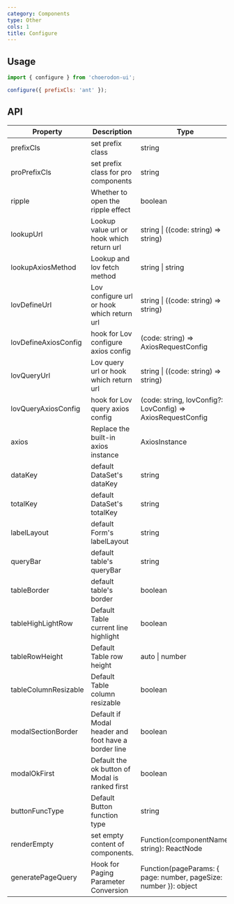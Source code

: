 ```yaml
---
category: Components
type: Other
cols: 1
title: Configure
---
```


## Usage

```jsx
import { configure } from 'choerodon-ui';

configure({ prefixCls: 'ant' });
```

## API

| Property | Description | Type | Default |
| -------- | ----------- | ---- | ------- |
| prefixCls | set prefix class | string | c7n |
| proPrefixCls | set prefix class for pro components | string | c7n-pro |
| ripple | Whether to open the ripple effect | boolean | true |
| lookupUrl | Lookup value url or hook which return url | string \| ((code: string) => string) | code => \`/common/code/${code}/\` |
| lookupAxiosMethod | Lookup and lov fetch method | string \| string | post |
| lovDefineUrl | Lov configure url or hook which return url | string \| ((code: string) => string) | code => \`/sys/lov/lov_define?code=${code}\` |
| lovDefineAxiosConfig | hook for Lov configure axios config | (code: string) => AxiosRequestConfig | - |
| lovQueryUrl | Lov query url or hook which return url | string \| ((code: string) => string) | code => \`/common/lov/dataset/${code}\` |
| lovQueryAxiosConfig | hook for Lov query axios config | (code: string, lovConfig?: LovConfig) => AxiosRequestConfig | - |
| axios | Replace the built-in axios instance | AxiosInstance |  |
| dataKey | default DataSet's dataKey  | string | rows |
| totalKey | default DataSet's totalKey | string | total |
| labelLayout | default Form's labelLayout | string | horizontal |
| queryBar | default table's queryBar | string | normal |
| tableBorder | default table's border | boolean | true |
| tableHighLightRow | Default Table current line highlight | boolean | true |
| tableRowHeight | Default Table row height | auto \| number | 30 |
| tableColumnResizable | Default Table column resizable | boolean | true |
| modalSectionBorder | Default if Modal header and foot have a border line | boolean | true |
| modalOkFirst | Default the ok button of Modal is ranked first | boolean | true |
| buttonFuncType | Default Button function type | string | raised |
| renderEmpty | set empty content of components. | Function(componentName: string): ReactNode | - |
| generatePageQuery | Hook for Paging Parameter Conversion | Function(pageParams: { page: number, pageSize: number }): object | - |
